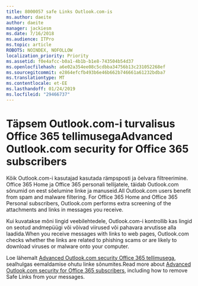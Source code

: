 ```yaml
---
title: 8000057 safe Links Outlook.com-is
ms.author: daeite
author: daeite
manager: jackiesm
ms.date: 7/16/2018
ms.audience: ITPro
ms.topic: article
ROBOTS: NOINDEX, NOFOLLOW
localization_priority: Priority
ms.assetid: f0e4afcc-b0a1-4b1b-b1e8-743504b54d37
ms.openlocfilehash: a6e02a354ee08c5cdbba34756b13c231052268ef
ms.sourcegitcommit: e2864efcfb493b6e46b662b746661a61232bdba7
ms.translationtype: MT
ms.contentlocale: et-EE
ms.lasthandoff: 01/24/2019
ms.locfileid: "29466737"
---
```

# <a name="advanced-outlookcom-security-for-office-365-subscribers"></a><span data-ttu-id="6eafb-102">Täpsem Outlook.com-i turvalisus Office 365 tellimusega</span><span class="sxs-lookup"><span data-stu-id="6eafb-102">Advanced Outlook.com security for Office 365 subscribers</span></span>

<span data-ttu-id="6eafb-p101">Kõik Outlook.com-i kasutajad kasutada rämpsposti ja õelvara filtreerimine. Office 365 Home ja Office 365 personali tellijatele, täidab Outlook.com sõnumid on eest sõelumine linke ja manuseid.</span><span class="sxs-lookup"><span data-stu-id="6eafb-p101">All Outlook.com users benefit from spam and malware filtering. For Office 365 Home and Office 365 Personal subscribers, Outlook.com performs extra screening of the attachments and links in messages you receive.</span></span>
  
<span data-ttu-id="6eafb-105">Kui kuvatakse mõni lingid veebilehtedele, Outlook.com-i kontrollib kas lingid on seotud andmepüügi või võivad viirused või pahavara arvutisse alla laadida.</span><span class="sxs-lookup"><span data-stu-id="6eafb-105">When you receive messages with links to web pages, Outlook.com checks whether the links are related to phishing scams or are likely to download viruses or malware onto your computer.</span></span>
  
<span data-ttu-id="6eafb-106">Loe lähemalt [Advanced Outlook.com security Office 365 tellimusega](https://go.microsoft.com/fwlink/p/?linkid=2006140), sealhulgas eemaldamise ohutu linke sõnumites.</span><span class="sxs-lookup"><span data-stu-id="6eafb-106">Read more about [Advanced Outlook.com security for Office 365 subscribers](https://go.microsoft.com/fwlink/p/?linkid=2006140), including how to remove Safe Links from your messages.</span></span>
  

